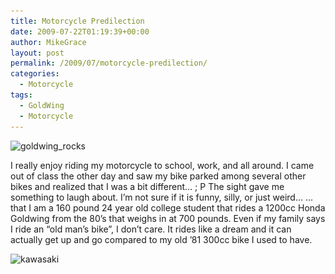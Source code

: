 ```yaml
---
title: Motorcycle Predilection
date: 2009-07-22T01:19:39+00:00
author: MikeGrace
layout: post
permalink: /2009/07/motorcycle-predilection/
categories:
  - Motorcycle
tags:
  - GoldWing
  - Motorcycle
---
```

<img src="/assets/2009/07/goldwing_rocks.jpg" alt="goldwing_rocks" title="goldwing_rocks" width="650" height="253" class="aligncenter size-full wp-image-461" srcset="/assets/2009/07/goldwing_rocks.jpg 650w, /assets/2009/07/goldwing_rocks-300x116.jpg 300w" sizes="(max-width: 650px) 100vw, 650px" />
  
I really enjoy riding my motorcycle to school, work, and all around. I came out of class the other day and saw my bike parked among several other bikes and realized that I was a bit different&#8230; ; P The sight gave me something to laugh about. I&#8217;m not sure if it is funny, silly, or just weird&#8230; <!--more--> &#8230;that I am a 160 pound 24 year old college student that rides a 1200cc Honda Goldwing from the 80&#8217;s that weighs in at 700 pounds. Even if my family says I ride an &#8220;old man&#8217;s bike&#8221;, I don&#8217;t care. It rides like a dream and it can actually get up and go compared to my old &#8217;81 300cc bike I used to have. 

<img src="/assets/2009/07/kawasaki.jpg" alt="kawasaki" title="kawasaki" width="400" height="300" class="aligncenter size-full wp-image-463" srcset="/assets/2009/07/kawasaki.jpg 400w, /assets/2009/07/kawasaki-300x225.jpg 300w" sizes="(max-width: 400px) 100vw, 400px" />